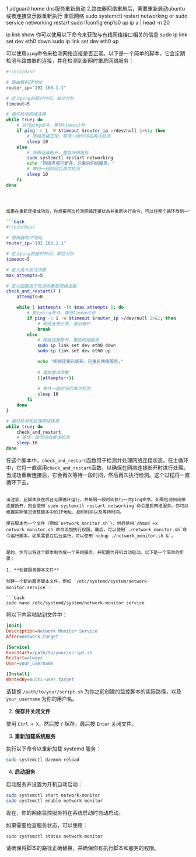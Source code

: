 1.adguard home dns服务重新启动
2.路由器网络重启后，需要重新启动ubuntu 或者连接显示器重新执行 重启网络 sudo systemctl restart networking  or sudo service networking restart
sudo ifconfig enp1s0 up
ip a | head -n 20

ip link show
你可以使用以下命令来获取与有线网络接口相关的信息
sudo ip link set dev eth0 down
sudo ip link set dev eth0 up

可以使用`ping`命令来检测网络连接是否正常。以下是一个简单的脚本，它会定期检测与路由器的连接，并在检测到断网时重启网络服务：

```bash
#!/bin/bash

# 路由器的IP地址
router_ip="192.168.1.1"

# 定义ping的超时时间，单位为秒
timeout=5

# 循环检测网络连接
while true; do
    # 执行ping命令，等待timeout秒
    if ping -c 1 -W $timeout $router_ip >/dev/null 2>&1; then
        # 网络连接正常，等待一段时间后再次检测
        sleep 10
    else
        # 网络连接断开，重启网络服务
        sudo systemctl restart networking
        echo "网络连接已断开，已重启网络服务。"
        # 等待一段时间后再次检测
        sleep 10
    fi
done




如果在重新连接成功后，你想要再次检测网络连接状态并重新执行命令，可以将整个循环放到一个函数中，并在成功重连后调用该函数。以下是一个修改后的脚本，以包含一个函数，并在成功重连后调用该函数：

```bash
#!/bin/bash

# 路由器的IP地址
router_ip="192.168.1.1"

# 定义ping的超时时间，单位为秒
timeout=5

# 定义最大尝试次数
max_attempts=5

# 定义函数用于检测并重启网络连接
check_and_restart() {
    attempts=0

    while [ $attempts -lt $max_attempts ]; do
        # 执行ping命令，等待timeout秒
        if ping -c 1 -W $timeout $router_ip >/dev/null 2>&1; then
            # 网络连接正常，退出循环
            break
        else
            # 网络连接断开，重启网络服务
            sudo ip link set dev eth0 down
            sudo ip link set dev eth0 up

            echo "网络连接已断开，已重启网络服务."
            
            # 增加尝试次数
            ((attempts++))
            
            # 等待一段时间后再次检测
            sleep 10
        fi
    done
}

# 循环检测和处理网络连接
while true; do
    check_and_restart
    # 等待一段时间后再次检测
    sleep 10
done
```

在这个脚本中，`check_and_restart`函数用于检测并处理网络连接状态。在主循环中，它将一直调用`check_and_restart`函数，以确保在网络连接断开时进行处理。当成功重新连接后，它会再次等待一段时间，然后再次执行检测。这个过程将一直循环下去。
```

请注意，此脚本会在后台无限循环运行，并每隔一段时间执行一次ping命令。如果检测到网络连接断开，则会使用`sudo systemctl restart networking`命令重启网络服务。你可以根据实际情况调整脚本中的IP地址、超时时间以及等待时间。

保存脚本为一个文件（例如`network_monitor.sh`），然后使用`chmod +x network_monitor.sh`命令添加执行权限。最后，可以使用`./network_monitor.sh`命令运行脚本。如果需要在后台运行，可以使用`nohup ./network_monitor.sh &`。


是的，你可以将这个脚本制作成一个系统服务，并配置为开机自动启动。以下是一个简单的步骤：

1. **创建服务脚本文件**

创建一个新的服务脚本文件，例如 `/etc/systemd/system/network-monitor.service`：

```bash
sudo nano /etc/systemd/system/network-monitor.service
```

将以下内容粘贴到文件中：

```ini
[Unit]
Description=Network Monitor Service
After=network.target

[Service]
ExecStart=/path/to/your/script.sh
Restart=always
User=your_username

[Install]
WantedBy=multi-user.target
```

请替换 `/path/to/your/script.sh` 为你之前创建的监控脚本的实际路径，以及 `your_username` 为你的用户名。

2. **保存并关闭文件**

使用 `Ctrl + X`，然后按 `Y` 保存，最后按 `Enter` 关闭文件。

3. **重新加载系统服务**

执行以下命令以重新加载 systemd 服务：

```bash
sudo systemctl daemon-reload
```

4. **启动服务**

启动服务并设置为开机自动启动：

```bash
sudo systemctl start network-monitor
sudo systemctl enable network-monitor
```

现在，你的网络监控服务将在系统启动时自动启动。

如果需要检查服务状态，可以使用：

```bash
sudo systemctl status network-monitor
```

请确保将脚本的路径正确替换，并确保你有执行脚本和服务的权限。
